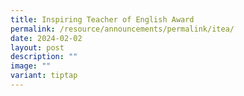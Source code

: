 ```yaml
---
title: Inspiring Teacher of English Award
permalink: /resource/announcements/permalink/itea/
date: 2024-02-02
layout: post
description: ""
image: ""
variant: tiptap
---
```

